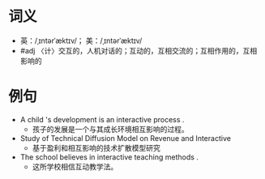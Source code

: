 # 词义
- 英：/ˌɪntərˈæktɪv/； 美：/ˌɪntərˈæktɪv/
- #adj 〈计〉交互的，人机对话的；互动的，互相交流的；互相作用的，互相影响的
# 例句
- A child 's development is an interactive process .
	- 孩子的发展是一个与其成长环境相互影响的过程。
- Study of Technical Diffusion Model on Revenue and Interactive
	- 基于盈利和相互影响的技术扩散模型研究
- The school believes in interactive teaching methods .
	- 这所学校相信互动教学法。
